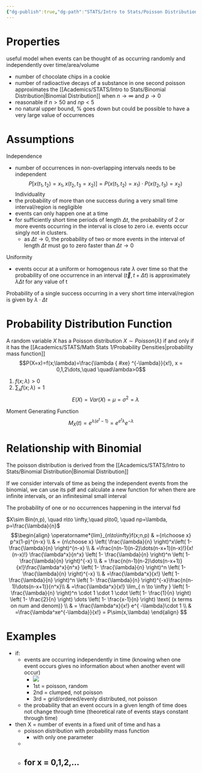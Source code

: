 ```yaml
---
{"dg-publish":true,"dg-path":"STATS/Intro to Stats/Poisson Distribution.md","permalink":"/stats/intro-to-stats/poisson-distribution/","created":"2024-03-29T19:02:16.630-04:00","updated":"2025-07-07T17:21:02.500-04:00"}
---
```


# Properties
useful model when events can be thought of as occurring randomly and independently over time/area/volume
- number of chocolate chips in a cookie
- number of radioactive decays of a substance in one second
poisson approximates the [[Academics/STATS/Intro to Stats/Binomial Distribution\|Binomial Distribution]] when $n\rightarrow \infty$ and $p\rightarrow 0$ 
- reasonable if $n>50$ and $np<5$ 
- no natural upper bound, % goes down but could be possible to have a very large value of occurrences

# Assumptions
Independence
- number of occurrences in non-overlapping intervals needs to be independent
$$
P[x(t_{1},t_{2})=x_{1},x(t_{2},t_{3}=x_{2})]=P(x(t_{1},t_{2})=x_{1})\cdot P(x(t_{2},t_{3})=x_{2})
$$
Individuality
- the probability of more than one success during a very small time interval/region is negligible
- events can only happen one at a time
- for sufficiently short time periods of length $\Delta t$, the probability of 2 or more events occurring in the interval is close to zero i.e. events occur singly not in clusters. 
	- as $\Delta t\to0$, the probability of two or more events in the interval of length $\Delta t$ must go to zero faster than $\Delta t\to0$

Uniformity
- events occur at a uniform or homogenous rate $\lambda$ over time so that the probability of one occurrence in an interval $(\vec{t},t+\Delta t)$ is approximately $\lambda\Delta t$ for any value of t

Probability of a single success occurring in a very short time interval/region is given by $\lambda \cdot \Delta t$ 
# Probability Distribution Function
A random variable $X$ has a Poisson distribution $X\sim Poisson(\lambda)$ if and only if it has the [[Academics/STATS/Math Stats 1/Probability Densities\|probability mass function]] 
$$P(X=x)=f(x;\lambda)=\frac{\lambda
{ #xe}
^{-\lambda}}{x!}, x = 0,1,2\dots,\quad \quad\lambda>0$$
1. $f(x;\lambda)>0$
2. $\sum_{x}f(x;\lambda)=1$
$$
E(X)=Var(X)=\mu=\sigma^2=\lambda
$$


Moment Generating Function
$$
M_{X}(t)=e^{\lambda(e^t-1)}=e^{e^t\lambda}e^{-\lambda}
$$

# Relationship with Binomial
The poisson distribution is derived from the [[Academics/STATS/Intro to Stats/Binomial Distribution\|Binomial Distribution]]

If we consider intervals of time as being the independent events from the binomial, we can use its pdf and calculate a new function for when there are infinite intervals, or an infinitesimal small interval

The probability of one or no occurrences happening in the interval fsd

$X\sim Bin(n,p), \quad n\to \infty,\quad p\to0, \quad np=\lambda, p=\frac{\lambda}{n}$
$$\begin{align}
\operatorname*{lim}_{n\to\infty}f(x;n,p) & ={n\choose x} p^x(1-p)^{n-x} \\
  & = {n\choose x} \left( \frac{\lambda}{n} \right)^x\left( 1- \frac{\lambda}{n} \right)^{n-x}  \\
 & =\frac{n(n-1)(n-2)\dots(n-x+1)(n-x)!}{x!(n-x)!} \frac{\lambda^x}{n^x} \left( 1- \frac{\lambda}{n} \right)^n \left( 1- \frac{\lambda}{n} \right)^{-x} \\
 & = \frac{n(n-1)(n-2)\dots(n-x+1)}{x!}\frac{\lambda^x}{n^x} \left( 1- \frac{\lambda}{n} \right)^n \left( 1- \frac{\lambda}{n} \right)^{-x}  \\
 & =\frac{\lambda^x}{x!} \left( 1- \frac{\lambda}{n} \right)^n \left( 1- \frac{\lambda}{n} \right)^{-x}\frac{n(n-1)\dots(n-x+1)}{n^x}\\
 & =\frac{\lambda^x}{x!} \lim_{ n \to \infty } \left( 1- \frac{\lambda}{n} \right)^n \cdot 1 \cdot 1 \cdot \left( 1- \frac{1}{n}  \right) \left( 1- \frac{2}{n}  \right) \dots \left( 1- \frac{x-1}{n} \right) \text{ (x terms on num and denom)} \\
 & = \frac{\lambda^x}{x!} e^{ -\lambda}\cdot 1 \\
 & =\frac{\lambda^xe^{-\lambda}}{x!} = P\sim(x,\lambda) 
\end{align}
$$


# Examples
- if:
	- events are occurring independently in time (knowing when one event occurs gives no information about when another event will occur)
		- ![](https://i.imgur.com/ChlJcp3.png)
		- 1st = poisson, random
		- 2nd = clumped, not poisson
		- 3rd = grid/ordered/evenly distributed, not poisson
	- the probability that an event occurs in a given length of time does not change through time (theoretical rate of events stays constant through time)
- then X = number of events in a fixed unit of time and has a
	- poisson distribution with probability mass function
		- with only one parameter
	- 
	- for x = 0,1,2,...
		- 